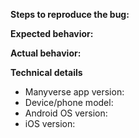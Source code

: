 <!-- Please fill out the sections below.
Be kind and objective when writing in text. Thanks for informing us! :) -->

**Steps to reproduce the bug:**


**Expected behavior:**


**Actual behavior:**


**Technical details**

- Manyverse app version:
- Device/phone model:
- Android OS version:
- iOS version:
